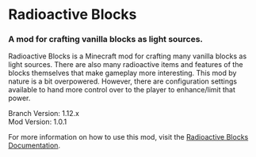 # Radioactive Blocks
### A mod for crafting vanilla blocks as light sources.

Radioactive Blocks is a Minecraft mod for crafting many vanilla blocks as light sources. There are also many radioactive items and features of the blocks themselves that make gameplay more interesting. This mod by nature is a bit overpowered. However, there are configuration settings available to hand more control over to the player to enhance/limit that power.

Branch Version: 1.12.x<br>
Mod Version: 1.0.1

For more information on how to use this mod, visit the [Radioactive Blocks Documentation](https://thesarlaacsweep.github.io/radioactiveblocks/).